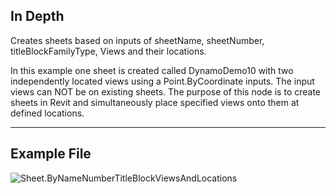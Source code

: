 ## In Depth
Creates sheets based on inputs of sheetName, sheetNumber, titleBlockFamilyType, Views and their locations.

In this example one sheet is created called DynamoDemo10 with two independently located views using a Point.ByCoordinate inputs.  The input views can NOT be on existing sheets.  The purpose of this node is to create sheets in Revit and simultaneously place specified views onto them at defined locations.

___
## Example File

![Sheet.ByNameNumberTitleBlockViewsAndLocations](./Revit.Elements.Views.Sheet.ByNameNumberTitleBlockViewsAndLocations_img.jpg)
